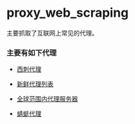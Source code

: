 # proxy_web_scraping

主要抓取了互联网上常见的代理。

### 主要有如下代理

- [西刺代理](https://www.xicidaili.com/)

- [新鲜代理列表](http://free-proxy.cz/zh/)

- [全球范围内代理服务器](https://cn-proxy.com/archives/218)

- [蜻蜓代理](https://proxy.horocn.com/free-proxy.html)
